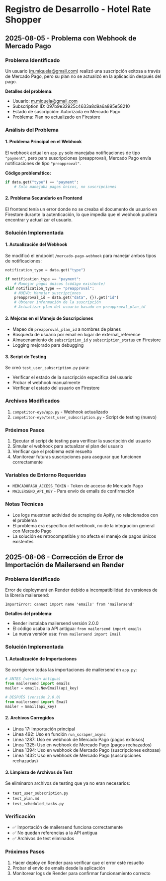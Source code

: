 # Registro de Desarrollo - Hotel Rate Shopper

## 2025-08-05 - Problema con Webhook de Mercado Pago

### Problema Identificado
Un usuario (m.miquela@gmail.com) realizó una suscripción exitosa a través de Mercado Pago, pero su plan no se actualizó en la aplicación después del pago.

**Detalles del problema:**
- Usuario: m.miquela@gmail.com
- Subscription ID: 097b9e32925c4633a8d9a6a895e58210
- Estado de suscripción: Autorizada en Mercado Pago
- Problema: Plan no actualizado en Firestore

### Análisis del Problema

#### 1. Problema Principal en el Webhook
El webhook actual en `app.py` solo manejaba notificaciones de tipo `"payment"`, pero para suscripciones (preapproval), Mercado Pago envía notificaciones de tipo `"preapproval"`.

**Código problemático:**
```python
if data.get("type") == "payment":
    # Solo manejaba pagos únicos, no suscripciones
```

#### 2. Problema Secundario en Frontend
El frontend tenía un error donde no se creaba el documento de usuario en Firestore durante la autenticación, lo que impedía que el webhook pudiera encontrar y actualizar el usuario.

### Solución Implementada

#### 1. Actualización del Webhook
Se modificó el endpoint `/mercado-pago-webhook` para manejar ambos tipos de notificaciones:

```python
notification_type = data.get("type")

if notification_type == "payment":
    # Manejar pagos únicos (código existente)
elif notification_type == "preapproval":
    # NUEVO: Manejar suscripciones
    preapproval_id = data.get("data", {}).get("id")
    # Obtener información de la suscripción
    # Actualizar plan del usuario basado en preapproval_plan_id
```

#### 2. Mejoras en el Manejo de Suscripciones
- Mapeo de `preapproval_plan_id` a nombres de planes
- Búsqueda de usuario por email en lugar de external_reference
- Almacenamiento de `subscription_id` y `subscription_status` en Firestore
- Logging mejorado para debugging

#### 3. Script de Testing
Se creó `test_user_subscription.py` para:
- Verificar el estado de la suscripción específica del usuario
- Probar el webhook manualmente
- Verificar el estado del usuario en Firestore

### Archivos Modificados
1. `competitor-eye/app.py` - Webhook actualizado
2. `competitor-eye/test_user_subscription.py` - Script de testing (nuevo)

### Próximos Pasos
1. Ejecutar el script de testing para verificar la suscripción del usuario
2. Simular el webhook para actualizar el plan del usuario
3. Verificar que el problema esté resuelto
4. Monitorear futuras suscripciones para asegurar que funcionen correctamente

### Variables de Entorno Requeridas
- `MERCADOPAGO_ACCESS_TOKEN` - Token de acceso de Mercado Pago
- `MAILERSEND_API_KEY` - Para envío de emails de confirmación

### Notas Técnicas
- Los logs muestran actividad de scraping de Apify, no relacionados con el problema
- El problema era específico del webhook, no de la integración general con Mercado Pago
- La solución es retrocompatible y no afecta el manejo de pagos únicos existentes

## 2025-08-06 - Corrección de Error de Importación de Mailersend en Render

### Problema Identificado
Error de deployment en Render debido a incompatibilidad de versiones de la librería mailersend:

```
ImportError: cannot import name 'emails' from 'mailersend'
```

**Detalles del problema:**
- Render instalaba mailersend versión 2.0.0
- El código usaba la API antigua: `from mailersend import emails`
- La nueva versión usa: `from mailersend import Email`

### Solución Implementada

#### 1. Actualización de Importaciones
Se corrigieron todas las importaciones de mailersend en `app.py`:

```python
# ANTES (versión antigua)
from mailersend import emails
mailer = emails.NewEmail(api_key)

# DESPUÉS (versión 2.0.0)
from mailersend import Email
mailer = Email(api_key)
```

#### 2. Archivos Corregidos
- Línea 17: Importación principal
- Línea 492: Uso en función `run_scraper_async`
- Línea 1287: Uso en webhook de Mercado Pago (pagos exitosos)
- Línea 1325: Uso en webhook de Mercado Pago (pagos rechazados)
- Línea 1394: Uso en webhook de Mercado Pago (suscripciones exitosas)
- Línea 1432: Uso en webhook de Mercado Pago (suscripciones rechazadas)

#### 3. Limpieza de Archivos de Test
Se eliminaron archivos de testing que ya no eran necesarios:
- `test_user_subscription.py`
- `test_plan.md`
- `test_scheduled_tasks.py`

### Verificación
- ✅ Importación de mailersend funciona correctamente
- ✅ No quedan referencias a la API antigua
- ✅ Archivos de test eliminados

### Próximos Pasos
1. Hacer deploy en Render para verificar que el error esté resuelto
2. Probar el envío de emails desde la aplicación
3. Monitorear logs de Render para confirmar funcionamiento correcto 